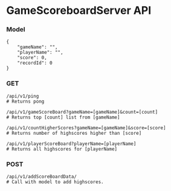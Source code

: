 GameScoreboardServer API
===

### Model
    {
        "gameName": "",
        "playerName": "",
        "score": 0,
        "recordId": 0
    }


### GET

    /api/v1/ping
    # Returns pong

    /api/v1/gameScoreBoard?gameName=[gameName]&count=[count]
    # Returns top [count] list from [gameName]

    /api/v1/countHigherScores?gameName=[gameName]&score=[score]
    # Returns number of highscores higher than [score]

    /api/v1/playerScoreBoard?playerName=[playerName]
    # Returns all highscores for [playerName]

### POST

    /api/v1/addScoreBoardData/
    # Call with model to add highscores.
